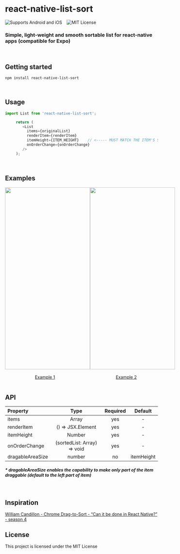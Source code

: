 # react-native-list-sort
![Supports Android and iOS](https://img.shields.io/badge/platforms-android%20|%20ios-blue.svg) &nbsp;&nbsp;
![MIT License](https://img.shields.io/npm/l/react-native-range-slider-expo?color=red)
### Simple, light-weight and smooth sortable list for react-native apps (compatible for Expo)
<br/>

## Getting started
`npm install react-native-list-sort`

<br/>

## Usage
```javascript
import List from 'react-native-list-sort';
```
```javascript
     return (
        <List
          items={originalList}
          renderItem={renderItem}
          itemHeight={ITEM_HEIGHT}    // <----- MUST MATCH THE ITEM'S STYLE HEIGHT
          onOrderChange={onOrderChange}
        />
     );
```

<br/>

## Examples
<div style="display:flex;flex-direction:row">
    <kbd>
      <img src="https://user-images.githubusercontent.com/37651196/137318224-5b68ad4b-7ff1-4a90-b36e-d19fc9154991.gif" height="600" width="280" />
    </kbd>
    <kbd>
      <img src="https://user-images.githubusercontent.com/37651196/137317349-41695ec8-0152-4f73-bc4f-bbb05413768f.gif" height="600" width="280" />
    </kbd>
</div>
<br/>
<div style="display:flex;flex-direction:row">
   &nbsp &nbsp &nbsp &nbsp &nbsp &nbsp &nbsp &nbsp &nbsp &nbsp &nbsp &nbsp &nbsp  
    <a href="https://github.com/D10S60948/react-native-list-sort/blob/main/examples/Example_1.tsx" target="_blank">Example 1</a>
   &nbsp &nbsp &nbsp &nbsp &nbsp &nbsp &nbsp &nbsp &nbsp &nbsp &nbsp &nbsp &nbsp &nbsp &nbsp &nbsp &nbsp &nbsp &nbsp &nbsp &nbsp &nbsp &nbsp &nbsp &nbsp &nbsp
    <a href="https://github.com/D10S60948/react-native-list-sort/blob/main/examples/Example_2.tsx" target="_blank">Example 2</a>
</div>
<br/>

## API
| Property | Type | Required | Default |
| :---     |:----:|  :-----: | :-----: | 
| items | Array | yes | - |
| renderItem | () => JSX.Element | yes | - |
| itemHeight | Number | yes | - |
| onOrderChange | (sortedList: Array) => void | yes | - |
| dragableAreaSize | number | no | itemHeight |

##### * dragableAreaSize enables the capability to make only part of the item draggable (default to the left part of item)
<br/>

## Inspiration
<a href="https://www.youtube.com/watch?v=-39OEXk_mWc" target="_blank">William Candillon - Chrome Drag-to-Sort - “Can it be done in React Native?” - season 4</a>
<br/>

## License
This project is licensed under the MIT License
